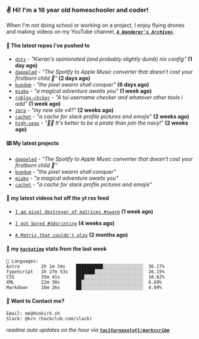 ### ✌️ Hi! I'm a 16 year old homeschooler and coder!

When I'm not doing school or working on a project, I enjoy flying drones and making videos on my YouTube channel, [**_`A Wanderer's Archives`_**](https://youtube.com/@wanderer.archives).

#### 👷 The latest repos i've pushed to

- [`dots`](https://github.com/taciturnaxolotl/dots) - _"Kieran's opinionated (and probably slightly dumb) nix config"_ **(1 day ago)**
- [`dappeled`](https://github.com/taciturnaxolotl/dappeled) - _"The Spotify to Apple Music converter that doesn't cost your firstborn child 🍏"_ **(2 days ago)**
- [`bundom`](https://github.com/taciturnaxolotl/bundom) - _"the pixel swarm shall conquer"_ **(6 days ago)**
- [`miako`](https://github.com/taciturnaxolotl/miako) - _"a magical adventure awaits you"_ **(1 week ago)**
- [`roblox-chcker`](https://github.com/taciturnaxolotl/roblox-chcker) - _"A tui username checker and whatever other tools i add"_ **(1 week ago)**
- [`zera`](https://github.com/taciturnaxolotl/zera) - _"my new site v4?"_ **(2 weeks ago)**
- [`cachet`](https://github.com/taciturnaxolotl/cachet) - _"a cache for slack profile pictures and emojis"_ **(2 weeks ago)**
- [`high-seas`](https://github.com/hackclub/high-seas) - _"🏴‍☠️ It's better to be a pirate than join the navy!"_ **(2 weeks ago)**

#### ⌨️ My latest projects

- [`dappeled`](https://github.com/taciturnaxolotl/dappeled) - _"The Spotify to Apple Music converter that doesn't cost your firstborn child 🍏"_
- [`bundom`](https://github.com/taciturnaxolotl/bundom) - _"the pixel swarm shall conquer"_
- [`miako`](https://github.com/taciturnaxolotl/miako) - _"a magical adventure awaits you"_
- [`cachet`](https://github.com/taciturnaxolotl/cachet) - _"a cache for slack profile pictures and emojis"_

#### 🍿 my latest videos hot off the yt rss feed

- [`I am pixel destroyer of matrices #swarm`](https://www.youtube.com/watch?v=bh3vvy5NyKg) **(1 week ago)**

- [`I got bored #3dprinting`](https://www.youtube.com/watch?v=59f5n1NeItE) **(4 weeks ago)**

- [`A Matrix that couldn't play`](https://www.youtube.com/watch?v=NodwjZF7uZw) **(2 months ago)**



#### 📡 my [_`hackatime`_](https://waka.hackclub.com) stats from the last week

```text
💾 Languages:
Astro        2h 1m 34s    ██████████░░░░░░░░░░░░░░░  36.17%
TypeScript   1h 27m 53s   ███████░░░░░░░░░░░░░░░░░░  26.15%
CSS          35m 41s      ███░░░░░░░░░░░░░░░░░░░░░░  10.62%
XML          22m 30s      ██░░░░░░░░░░░░░░░░░░░░░░░  6.69%
Markdown     16m 26s      ██░░░░░░░░░░░░░░░░░░░░░░░  4.89%
```

#### 📮 Want to Contact me?

```text
Email: me@dunkirk.sh
Slack: @krn (hackclub.com/slack)
```

_readme auto updates on the hour via [**`taciturnaxolotl/markscribe`**](https://github.com/taciturnaxolotl/markscribe)_
